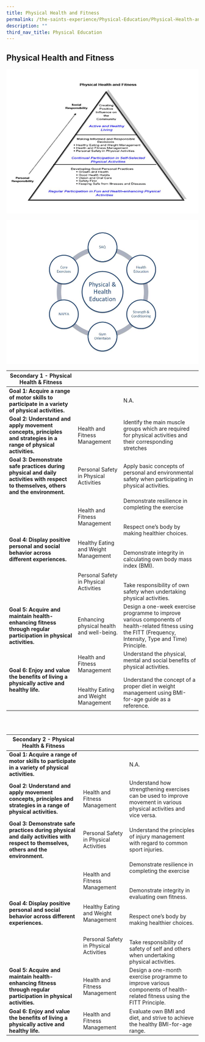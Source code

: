 ```yaml
---
title: Physical Health and Fitness
permalink: /the-saints-experience/Physical-Education/Physical-Health-and-Fitness/
description: ""
third_nav_title: Physical Education
---
```

## Physical Health and Fitness

![](/images/PE%20Logo%206.jpeg)

![](/images/PE%20Logo%203.jpeg)

| **Secondary 1 - Physical Health & Fitness**|  |  |
| -------- | -------- | -------- |
| **Goal 1: Acquire a range of motor skills to participate in a variety of physical activities.**    |      |   N.A.|
| **Goal 2: Understand and apply movement concepts, principles and strategies in a range of physical activities.**   |   Health and Fitness Management   | Identify the main muscle groups which are required for physical activities and their corresponding stretches  |
| **Goal 3: Demonstrate safe practices during physical and daily activities with respect to themselves, others and the environment.**     | Personal Safety in Physical Activities | Apply basic concepts of personal and environmental safety when participating in physical activities.  |
| **Goal 4: Display positive personal and social behavior across different experiences.**   | Health and Fitness Management <br><br><br>Healthy Eating and Weight Management<br><br><br>Personal Safety in Physical Activities| Demonstrate resilience in completing the exercise<br><br><br>Respect one’s body by making healthier choices.<br><br><br>Demonstrate integrity in calculating own body mass index (BMI).<br><br><br>Take responsibility of own safety when undertaking physical activities.|
|  **Goal 5: Acquire and maintain health-enhancing fitness through regular participation in physical activities.**  | Enhancing physical health and well-being. | Design a one-week exercise programme to improve various components of health-related fitness using the FITT (Frequency, Intensity, Type and Time) Principle.
| **Goal 6: Enjoy and value the benefits of living a physically active and healthy life.**  | Health and Fitness Management<br><br><br>Healthy Eating and Weight Management | Understand the physical, mental and social benefits of physical activities.<br><br>Understand the concept of a proper diet in weight management using BMI-for-age guide as a reference. |

<br>
<br>

| **Secondary 2 - Physical Health & Fitness**|  |  |
| -------- | -------- | -------- |
| **Goal 1: Acquire a range of motor skills to participate in a variety of physical activities.**    |      |   N.A.|
| **Goal 2: Understand and apply movement concepts, principles and strategies in a range of physical activities.**   |  Health and Fitness Management  | Understand how strengthening exercises can be used to improve movement in various physical activities and vice versa.
| **Goal 3: Demonstrate safe practices during physical and daily activities with respect to themselves, others and the environment.**     | Personal Safety in Physical Activities | Understand the principles of injury management with regard to common sport injuries.  |
| **Goal 4: Display positive personal and social behavior across different experiences.**   | Health and Fitness Management <br><br><br>Healthy Eating and Weight Management<br><br><br>Personal Safety in Physical Activities| Demonstrate resilience in completing the exercise<br><br><br>Demonstrate integrity in evaluating own fitness.<br><br><br>Respect one’s body by making healthier choices.<br><br><br>Take responsibility of safety of self and others when undertaking physical activities.
|  **Goal 5: Acquire and maintain health-enhancing fitness through regular participation in physical activities.**  | Health and Fitness Management | Design a one-month exercise programme to improve various components of health-related fitness using the FITT Principle.
| **Goal 6: Enjoy and value the benefits of living a physically active and healthy life.**  | Health and Fitness Management | Evaluate own BMI and diet, and strive to achieve the healthy BMI-for-age range. |